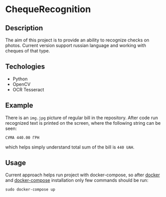 # ChequeRecognition

## Description

The aim of this project is to provide an ability to recognize checks on photos. Current version support russian language and working with cheques of that type.

## Techologies
* Python
* OpenCV
* OCR Tesseract

## Example

There is an `img.jpg` picture of regular bill in the repository. After code run recognized text is printed on the screen, where the following string can be seen:

`СУМА 440.00 ГРН`

which helps simply understand total sum of the bill is `440 UAH`.

## Usage

Current approach helps run project with docker-compose, so after [docker](https://docs.docker.com/engine/installation/) and [docker-compose](https://docs.docker.com/compose/install/) installation only few commands should be run:

```
sudo docker-compose up
```
